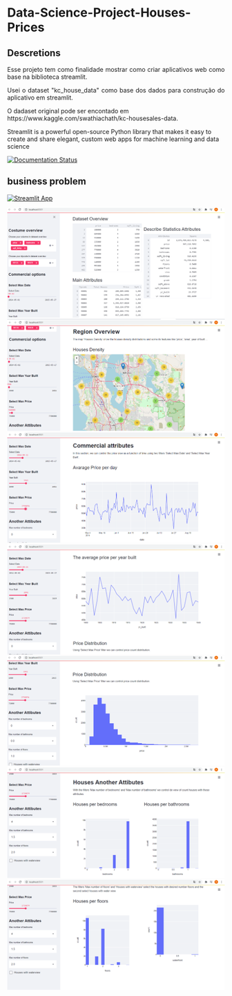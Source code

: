 # Data-Science-Project-Houses-Prices
## Descretions
<p align="justify"> Esse projeto tem como finalidade mostrar como criar aplicativos web como base na biblioteca streamlit.</p>
<p align="justify"> Usei o dataset "kc_house_data" como base dos dados para construção do aplicativo em streamlit.</p>
<p align="">  O dadaset original pode ser encontado em https://www.kaggle.com/swathiachath/kc-housesales-data. </p>
<p align="">Streamlit is a powerful open-source Python library that makes it easy to create and share elegant, 
  custom web apps for machine learning and data science </p>
  
[![Documentation Status](https://readthedocs.com/projects/streamlit-streamlit/badge/?version=latest)](https://docs.streamlit.io/en/latest/?badge=latest)

## business problem
[![Streamlit App](https://static.streamlit.io/badges/streamlit_badge_black_white.svg)](https://share.streamlit.io/streamlit/demo-face-gan)


![Wellcome](/02.png?raw=True)
![Wellcome](/03.png?raw=True)
![Wellcome](/04.png?raw=True)
![Wellcome](/05.png?raw=True)
![Wellcome](/06.png?raw=True)
![Wellcome](/07.png?raw=True)
![Wellcome](/08.png?raw=True)
